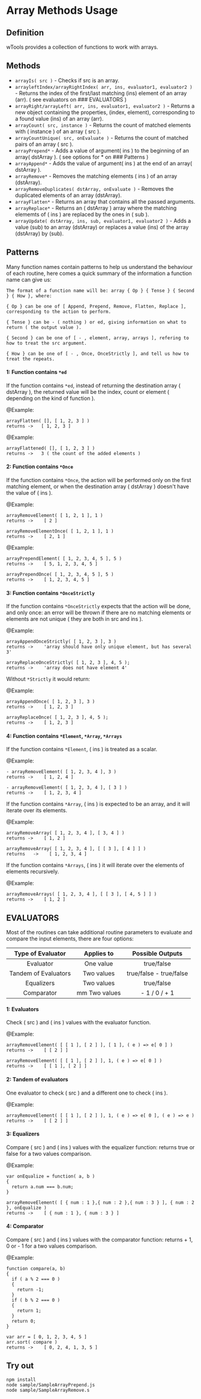 # Array Methods Usage

## Definition

  wTools provides a collection of functions to work with arrays.

## Methods

  * `arrayIs( src )` - Checks if src is an array.
  * `arrayleftIndex/arrayRightIndex( arr, ins, evaluator1, evaluator2 )` - Returns the index of the first/last matching (ins) element of an array (arr).
    ( see evaluators on ### EVALUATORS )
  * `arrayRight/arrayLeft( arr, ins, evaluator1, evaluator2 )` - Returns a new object containing the properties, (index, element), corresponding to
    a found value (ins) of an array (arr).
  * `arrayCount( src, instance )` - Returns the count of matched elements with ( instance ) of an array ( src ).  
  * `arrayCountUnique( src, onEvaluate )` - Returns the count of matched pairs of an array ( src ).
  * `arrayPrepend*` - Adds a value of argument( ins ) to the beginning of an array( dstArray ).
    ( see options for * on ### Patterns )
  * `arrayAppend*` - Adds the value of argument( ins ) at the end of an array( dstArray ).
  * `arrayRemove*` - Removes the matching elements ( ins ) of an array (dstArray).
  * `arrayRemoveDuplicates( dstArray, onEvaluate )` - Removes the duplicated elements of an array (dstArray).
  * `arrayFlatten*` - Returns an array that contains all the passed arguments.
  * `arrayReplace*` - Returns an ( dstArray ) array where the matching elememts of ( ins ) are replaced by the ones in ( sub ).
  * `arrayUpdate( dstArray, ins, sub, evaluator1, evaluator2 )` - Adds a value (sub) to an array (dstArray) or replaces a value (ins) of the array (dstArray) by (sub).


## Patterns

  Many function names contain patterns to help us understand the behaviour of each routine, here comes a quick summary of the information a function name can
  give us:

    The format of a function name will be: array { Op } { Tense } { Second } { How }, where:

    { Op } can be one of [ Append, Prepend, Remove, Flatten, Replace ], corresponding to the action to perform.  

    { Tense } can be - ( nothing ) or ed, giving information on what to return ( the output value ).

    { Second } can be one of [ - , element, array, arrays ], refering to how to treat the src argument.

    { How } can be one of [ - , Once, OnceStrictly ], and tell us how to treat the repeats.

#### 1: Function contains `*ed`

  If the function contains `*ed`, instead of returning the destination array ( dstArray ), the returned value will be
  the index, count or element ( depending on the kind of function ).

  @Example:
  ```
  arrayFlatten( [], [ 1, 2, 3 ] )   
  returns ->   [ 1, 2, 3 ]
  ```
  @Example:
  ```
  arrayFlattened( [], [ 1, 2, 3 ] )   
  returns ->   3 ( the count of the added elements )
  ```

#### 2: Function contains `*Once`

  If the function contains `*Once`, the action will be performed only on the first matching element, or when
  the destination array ( dstArray ) doesn't have the value of ( ins ).

  @Example:
  ```
  arrayRemoveElement( [ 1, 2, 1 ], 1 )    
  returns ->    [ 2 ]

  arrayRemoveElementOnce( [ 1, 2, 1 ], 1 )    
  returns ->    [ 2, 1 ]
  ```
  @Example:
  ```
  arrayPrependElement( [ 1, 2, 3, 4, 5 ], 5 )    
  returns ->    [ 5, 1, 2, 3, 4, 5 ]

  arrayPrependOnce( [ 1, 2, 3, 4, 5 ], 5 )    
  returns ->    [ 1, 2, 3, 4, 5 ]
  ```

#### 3: Function contains `*OnceStrictly`

  If the function contains `*OnceStrictly` expects that the action will be done, and only once: an error will be thrown if there are no matching elements or elements are not unique ( they are both in src and ins ).

  @Example:
  ```
  arrayAppendOnceStrictly( [ 1, 2, 3 ], 3 )    
  returns ->    'array should have only unique element, but has several 3'

  arrayReplaceOnceStrictly( [ 1, 2, 3 ], 4, 5 );    
  returns ->    'array does not have element 4'
  ```

  Without `*Strictly` it would return:

  @Example:
  ```
  arrayAppendOnce( [ 1, 2, 3 ], 3 )    
  returns ->    [ 1, 2, 3 ]

  arrayReplaceOnce( [ 1, 2, 3 ], 4, 5 );    
  returns ->    [ 1, 2, 3 ]
  ```

#### 4: Function contains `*Element`, `*Array`, `*Arrays`

  If the function contains `*Element`, ( ins ) is treated as a scalar.

  @Example:
  ```
  - arrayRemoveElement( [ 1, 2, 3, 4 ], 3 )    
  returns ->    [ 1, 2, 4 ]

  - arrayRemoveElement( [ 1, 2, 3, 4 ], [ 3 ] )    
  returns ->    [ 1, 2, 3, 4 ]
  ```

  If the function contains `*Array`, ( ins ) is expected to be an array, and it will iterate over its elements.

  @Example:
  ```
  arrayRemoveArray( [ 1, 2, 3, 4 ], [ 3, 4 ] )    
  returns ->    [ 1, 2 ]

  arrayRemoveArray( [ 1, 2, 3, 4 ], [ [ 3 ], [ 4 ] ] )
  returns   ->    [ 1, 2, 3, 4 ]
  ```

  If the function contains `*Arrays`, ( ins ) it will iterate over the elements of elements recursively.

  @Example:
  ```
  arrayRemoveArrays( [ 1, 2, 3, 4 ], [ [ 3 ], [ 4, 5 ] ] )    
  returns ->    [ 1, 2 ]
  ```


## EVALUATORS

  Most of the routines can take additional routine parameters to evaluate and compare the input elements, there are four options:

  | **Type of Evaluator** | **Applies to** | **Possible Outputs** |
  | :---: | :---: | :---: |
  | Evaluator | One value | true/false |
  | Tandem of Evaluators| Two values | true/false - true/false |
  | Equalizers | Two values | true/false |
  | Comparator |mm  Two values | - 1 / 0 / + 1 |

#### 1: Evaluators

  Check ( src ) and ( ins ) values with the evaluator function.  

  @Example:
  ```
  arrayRemoveElement( [ [ 1 ], [ 2 ] ], [ 1 ], ( e ) => e[ 0 ] )    
  returns ->    [ [ 2 ] ]

  arrayRemoveElement( [ [ 1 ], [ 2 ] ], 1, ( e ) => e[ 0 ] )    
  returns ->    [ [ 1 ], [ 2 ] ]
  ```

#### 2: Tandem of evaluators

  One evaluator to check ( src ) and a different one to check ( ins ).

  @Example:
  ```
  arrayRemoveElement( [ [ 1 ], [ 2 ] ], 1, ( e ) => e[ 0 ], ( e ) => e )    
  returns ->    [ [ 2 ] ]
  ```

#### 3: Equalizers

  Compare ( src ) and ( ins ) values with the equalizer function: returns true or false for a two values comparison.

  @Example:
  ```
  var onEqualize = function( a, b )
  {
    return a.num === b.num;
  }

  arrayRemoveElement( [ { num : 1 },{ num : 2 },{ num : 3 } ], { num : 2 }, onEqualize )    
  returns ->    [ { num : 1 }, { num : 3 } ]
  ```

#### 4: Comparator

  Compare ( src ) and ( ins ) values with the comparator function: returns + 1, 0 or - 1 for a two values comparison.

  @Example:
  ```
  function compare(a, b)
  {
    if ( a % 2 === 0 )
    {
      return -1;
    }
    if ( b % 2 === 0 )
    {
      return 1;
    }
    return 0;
  }

  var arr = [ 0, 1, 2, 3, 4, 5 ]
  arr.sort( compare )
  returns ->    [ 0, 2, 4, 1, 3, 5 ]
  ```


## Try out  

```
npm install
node sample/SampleArrayPrepend.js
node sample/SampleArrayRemove.s
```
